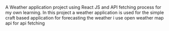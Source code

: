 
A Weather application project using React JS and API fetching process for my own learning.
In this project a weather application is used for the simple craft based application for forecasting the weather
i use open weather map api for api fetching
